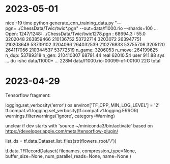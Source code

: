 2023-05-01
==========

nice -19 time python generate_cnn_training_data.py "--pgn=../ChessData/Twic/twic*.pgn" --out=data/f1000.rio --shards=100
...
Open: 1247/1248: ../ChessData/Twic/twic1278.pgn : 68694.3 : 55.0
3202048 263859466 210136752 53722714
3203072 263947751 210208649 53739102
3204096 264032539 210276833 53755706
3205120 264117056 210344537 53772519
n_game:  3206053
n_move:  264199625
n_dup:  53789318
n_gen:  210410307
    68791.44 real     62010.54 user       911.88 sys
...
du -shc data/f1000*
...
228M	data/f1000.rio-00099-of-00100
 22G	total

2023-04-29
==========
Tensorflow fragment:

logging.set_verbosity('error')
os.environ['TF_CPP_MIN_LOG_LEVEL'] = '2'
tf.compat.v1.logging.set_verbosity(tf.compat.v1.logging.ERROR)
warnings.filterwarnings('ignore', category=Warning)

unclear if dev starts with 'source ~/miniconda3/bin/activate' based on
https://developer.apple.com/metal/tensorflow-plugin/

list_ds = tf.data.Dataset.list_files(str(flowers_root/'*/*'))

tf.data.TFRecordDataset(
    filenames,
    compression_type=None,
    buffer_size=None,
    num_parallel_reads=None,
    name=None
)
